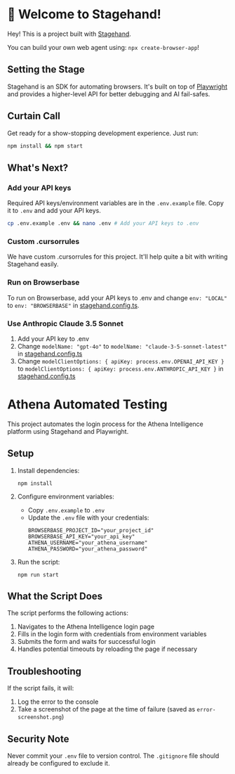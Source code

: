 # 🤘 Welcome to Stagehand!

Hey! This is a project built with [Stagehand](https://github.com/browserbase/stagehand).

You can build your own web agent using: `npx create-browser-app`!

## Setting the Stage

Stagehand is an SDK for automating browsers. It's built on top of [Playwright](https://playwright.dev/) and provides a higher-level API for better debugging and AI fail-safes.

## Curtain Call

Get ready for a show-stopping development experience. Just run:

```bash
npm install && npm start
```

## What's Next?

### Add your API keys

Required API keys/environment variables are in the `.env.example` file. Copy it to `.env` and add your API keys.

```bash
cp .env.example .env && nano .env # Add your API keys to .env
```

### Custom .cursorrules

We have custom .cursorrules for this project. It'll help quite a bit with writing Stagehand easily.

### Run on Browserbase

To run on Browserbase, add your API keys to .env and change `env: "LOCAL"` to `env: "BROWSERBASE"` in [stagehand.config.ts](stagehand.config.ts).

### Use Anthropic Claude 3.5 Sonnet

1. Add your API key to .env
2. Change `modelName: "gpt-4o"` to `modelName: "claude-3-5-sonnet-latest"` in [stagehand.config.ts](stagehand.config.ts)
3. Change `modelClientOptions: { apiKey: process.env.OPENAI_API_KEY }` to `modelClientOptions: { apiKey: process.env.ANTHROPIC_API_KEY }` in [stagehand.config.ts](stagehand.config.ts)

# Athena Automated Testing

This project automates the login process for the Athena Intelligence platform using Stagehand and Playwright.

## Setup

1. Install dependencies:
   ```
   npm install
   ```

2. Configure environment variables:
   - Copy `.env.example` to `.env`
   - Update the `.env` file with your credentials:
     ```
     BROWSERBASE_PROJECT_ID="your_project_id"
     BROWSERBASE_API_KEY="your_api_key"
     ATHENA_USERNAME="your_athena_username"
     ATHENA_PASSWORD="your_athena_password"
     ```

3. Run the script:
   ```
   npm run start
   ```

## What the Script Does

The script performs the following actions:
1. Navigates to the Athena Intelligence login page
2. Fills in the login form with credentials from environment variables
3. Submits the form and waits for successful login
4. Handles potential timeouts by reloading the page if necessary

## Troubleshooting

If the script fails, it will:
1. Log the error to the console
2. Take a screenshot of the page at the time of failure (saved as `error-screenshot.png`)

## Security Note

Never commit your `.env` file to version control. The `.gitignore` file should already be configured to exclude it.
